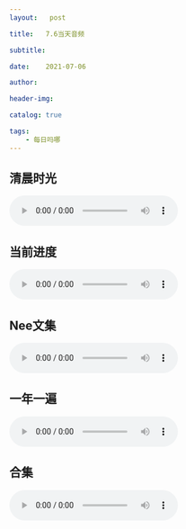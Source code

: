 ```yaml
---
layout:   post

title:   7.6当天音频

subtitle:  

date:    2021-07-06

author:   

header-img: 

catalog: true

tags:
    - 每日吗哪
---
```


## 清晨时光

<p>
    <audio controls="">
    <source src="\music\早餐\21-07-06-第六篇周二.mp3" type="audio/mpeg">6.29日音频
    </audio>
</p>


## 当前进度

<p>
    <audio controls="">
    <source src="\music\当前进度\21-07-06-约书亚记第九章及注解.mp3" type="audio/mpeg">6.29日音频
    </audio>
</p>


## Nee文集

<p>
    <audio controls="">
    <source src="\music\Nee文集\21-07-06-文 · 正常的基督徒生活 第十一章（下）.mp3" type="audio/mpeg">6.29日音频
    </audio>
</p>


## 一年一遍

<p>
    <audio controls="">
    <source src="\music\一年一遍\21-07-06-一年一遍 7月2日.mp3" type="audio/mpeg">6.29日音频
    </audio>
</p>

## 合集

<p>
    <audio controls="">
    <source src="\music\合辑\21-07-06-7.6音频合集.mp3" type="audio/mpeg">6.29日音频
    </audio>
</p>